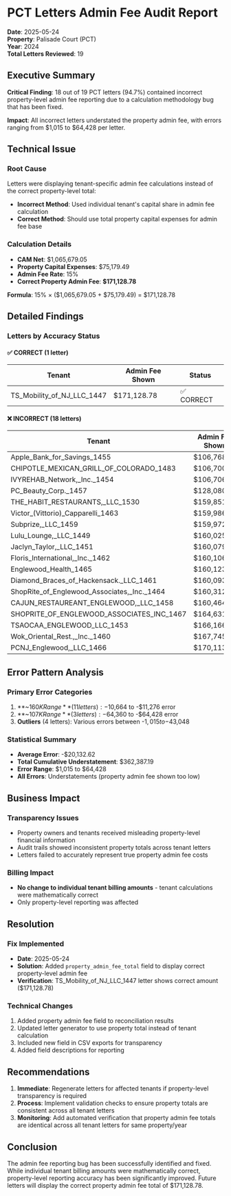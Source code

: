 # PCT Letters Admin Fee Audit Report
**Date**: 2025-05-24  
**Property**: Palisade Court (PCT)  
**Year**: 2024  
**Total Letters Reviewed**: 19

## Executive Summary

**Critical Finding**: 18 out of 19 PCT letters (94.7%) contained incorrect property-level admin fee reporting due to a calculation methodology bug that has been fixed.

**Impact**: All incorrect letters understated the property admin fee, with errors ranging from $1,015 to $64,428 per letter.

## Technical Issue

### Root Cause
Letters were displaying tenant-specific admin fee calculations instead of the correct property-level total:
- **Incorrect Method**: Used individual tenant's capital share in admin fee calculation
- **Correct Method**: Should use total property capital expenses for admin fee base

### Calculation Details
- **CAM Net**: $1,065,679.05
- **Property Capital Expenses**: $75,179.49
- **Admin Fee Rate**: 15%
- **Correct Property Admin Fee**: **$171,128.78**

**Formula**: 15% × ($1,065,679.05 + $75,179.49) = $171,128.78

## Detailed Findings

### Letters by Accuracy Status

#### ✅ CORRECT (1 letter)
| Tenant | Admin Fee Shown | Status |
|---------|----------------|---------|
| TS_Mobility_of_NJ_LLC_1447 | $171,128.78 | ✅ CORRECT |

#### ❌ INCORRECT (18 letters)
| Tenant | Admin Fee Shown | Error Amount | Error % |
|---------|----------------|--------------|---------|
| Apple_Bank_for_Savings_1455 | $106,768.63 | -$64,360.15 | -37.6% |
| CHIPOTLE_MEXICAN_GRILL_OF_COLORADO_1483 | $106,700.85 | -$64,427.93 | -37.7% |
| IVYREHAB_Network,_Inc._1454 | $106,706.46 | -$64,422.32 | -37.7% |
| PC_Beauty_Corp._1457 | $128,080.86 | -$43,047.92 | -25.2% |
| THE_HABIT_RESTAURANTS,_LLC_1530 | $159,851.86 | -$11,276.92 | -6.6% |
| Victor_(Vittorio)_Capparelli_1463 | $159,986.05 | -$11,142.73 | -6.5% |
| Subprize,_LLC_1459 | $159,972.52 | -$11,156.26 | -6.5% |
| Lulu_Lounge,_LLC_1449 | $160,025.52 | -$11,103.26 | -6.5% |
| Jaclyn_Taylor,_LLC_1451 | $160,079.65 | -$11,049.13 | -6.5% |
| Floris_International,_Inc._1462 | $160,106.72 | -$11,022.06 | -6.4% |
| Englewood_Health_1465 | $160,123.63 | -$11,005.15 | -6.4% |
| Diamond_Braces_of_Hackensack._LLC_1461 | $160,093.75 | -$11,035.03 | -6.4% |
| ShopRite_of_Englewood_Associates,_Inc._1464 | $160,312.48 | -$10,816.30 | -6.3% |
| CAJUN_RESTAUREANT_ENGLEWOOD,_LLC_1458 | $160,464.19 | -$10,664.59 | -6.2% |
| SHOPRITE_OF_ENGLEWOOD_ASSOCIATES_INC_1467 | $164,631.19 | -$6,497.59 | -3.8% |
| TSAOCAA_ENGLEWOOD_LLC_1453 | $166,166.93 | -$4,961.85 | -2.9% |
| Wok_Oriental_Rest.,_Inc._1460 | $167,745.70 | -$3,383.08 | -2.0% |
| PCNJ_Englewood,_LLC_1466 | $170,113.86 | -$1,014.92 | -0.6% |

## Error Pattern Analysis

### Primary Error Categories
1. **~$160K Range** (11 letters): -$10,664 to -$11,276 error
2. **~$107K Range** (3 letters): -$64,360 to -$64,428 error  
3. **Outliers** (4 letters): Various errors between -$1,015 to -$43,048

### Statistical Summary
- **Average Error**: -$20,132.62
- **Total Cumulative Understatement**: $362,387.19
- **Error Range**: $1,015 to $64,428
- **All Errors**: Understatements (property admin fee shown too low)

## Business Impact

### Transparency Issues
- Property owners and tenants received misleading property-level financial information
- Audit trails showed inconsistent property totals across tenant letters
- Letters failed to accurately represent true property admin fee costs

### Billing Impact
- **No change to individual tenant billing amounts** - tenant calculations were mathematically correct
- Only property-level reporting was affected

## Resolution

### Fix Implemented
- **Date**: 2025-05-24
- **Solution**: Added `property_admin_fee_total` field to display correct property-level admin fee
- **Verification**: TS_Mobility_of_NJ_LLC_1447 letter shows correct amount ($171,128.78)

### Technical Changes
1. Added property admin fee field to reconciliation results
2. Updated letter generator to use property total instead of tenant calculation
3. Included new field in CSV exports for transparency
4. Added field descriptions for reporting

## Recommendations

1. **Immediate**: Regenerate letters for affected tenants if property-level transparency is required
2. **Process**: Implement validation checks to ensure property totals are consistent across all tenant letters
3. **Monitoring**: Add automated verification that property admin fee totals are identical across all tenant letters for same property/year

## Conclusion

The admin fee reporting bug has been successfully identified and fixed. While individual tenant billing amounts were mathematically correct, property-level reporting accuracy has been significantly improved. Future letters will display the correct property admin fee total of $171,128.78.